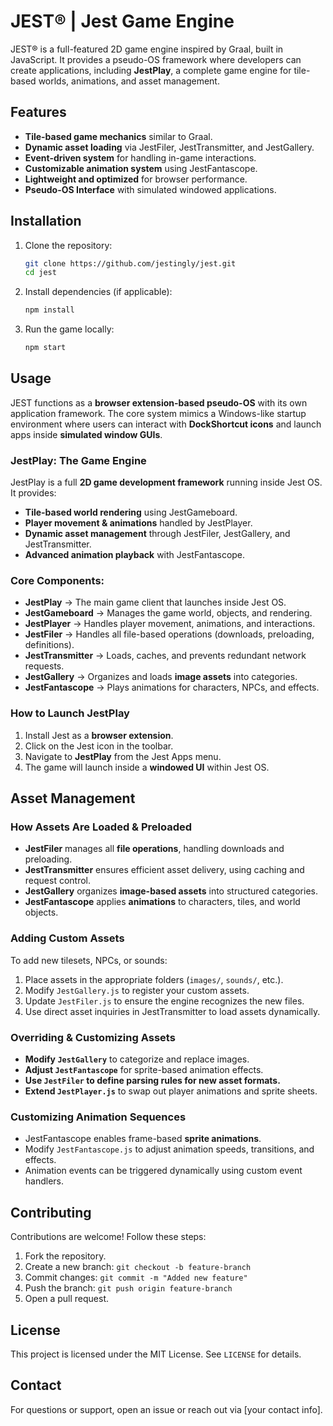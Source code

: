 # JEST® | Jest Game Engine

JEST® is a full-featured 2D game engine inspired by Graal, built in JavaScript. It provides a pseudo-OS framework where developers can create applications, including **JestPlay**, a complete game engine for tile-based worlds, animations, and asset management.

## Features

- **Tile-based game mechanics** similar to Graal.
- **Dynamic asset loading** via JestFiler, JestTransmitter, and JestGallery.
- **Event-driven system** for handling in-game interactions.
- **Customizable animation system** using JestFantascope.
- **Lightweight and optimized** for browser performance.
- **Pseudo-OS Interface** with simulated windowed applications.

## Installation

1. Clone the repository:
   ```sh
   git clone https://github.com/jestingly/jest.git
   cd jest
   ```
2. Install dependencies (if applicable):
   ```sh
   npm install
   ```
3. Run the game locally:
   ```sh
   npm start
   ```

## Usage

JEST functions as a **browser extension-based pseudo-OS** with its own application framework. The core system mimics a Windows-like startup environment where users can interact with **DockShortcut icons** and launch apps inside **simulated window GUIs**.

### **JestPlay: The Game Engine**
JestPlay is a full **2D game development framework** running inside Jest OS. It provides:
- **Tile-based world rendering** using JestGameboard.
- **Player movement & animations** handled by JestPlayer.
- **Dynamic asset management** through JestFiler, JestGallery, and JestTransmitter.
- **Advanced animation playback** with JestFantascope.

### **Core Components:**

- **JestPlay** → The main game client that launches inside Jest OS.
- **JestGameboard** → Manages the game world, objects, and rendering.
- **JestPlayer** → Handles player movement, animations, and interactions.
- **JestFiler** → Handles all file-based operations (downloads, preloading, definitions).
- **JestTransmitter** → Loads, caches, and prevents redundant network requests.
- **JestGallery** → Organizes and loads **image assets** into categories.
- **JestFantascope** → Plays animations for characters, NPCs, and effects.

### **How to Launch JestPlay**

1. Install Jest as a **browser extension**.
2. Click on the Jest icon in the toolbar.
3. Navigate to **JestPlay** from the Jest Apps menu.
4. The game will launch inside a **windowed UI** within Jest OS.

## Asset Management

### **How Assets Are Loaded & Preloaded**
- **JestFiler** manages all **file operations**, handling downloads and preloading.
- **JestTransmitter** ensures efficient asset delivery, using caching and request control.
- **JestGallery** organizes **image-based assets** into structured categories.
- **JestFantascope** applies **animations** to characters, tiles, and world objects.

### **Adding Custom Assets**
To add new tilesets, NPCs, or sounds:
1. Place assets in the appropriate folders (`images/`, `sounds/`, etc.).
2. Modify `JestGallery.js` to register your custom assets.
3. Update `JestFiler.js` to ensure the engine recognizes the new files.
4. Use direct asset inquiries in JestTransmitter to load assets dynamically.

### **Overriding & Customizing Assets**
- **Modify `JestGallery`** to categorize and replace images.
- **Adjust `JestFantascope`** for sprite-based animation effects.
- **Use `JestFiler` to define parsing rules for new asset formats.**
- **Extend `JestPlayer.js`** to swap out player animations and sprite sheets.

### **Customizing Animation Sequences**
- JestFantascope enables frame-based **sprite animations**.
- Modify `JestFantascope.js` to adjust animation speeds, transitions, and effects.
- Animation events can be triggered dynamically using custom event handlers.

## Contributing

Contributions are welcome! Follow these steps:

1. Fork the repository.
2. Create a new branch: `git checkout -b feature-branch`
3. Commit changes: `git commit -m "Added new feature"`
4. Push the branch: `git push origin feature-branch`
5. Open a pull request.

## License

This project is licensed under the MIT License. See `LICENSE` for details.

## Contact

For questions or support, open an issue or reach out via [your contact info].

